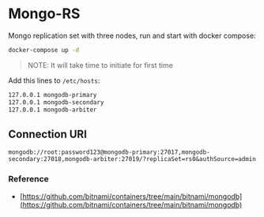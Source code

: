 # Mongo-RS

Mongo replication set with three nodes, run and start with docker compose:

```sh
docker-compose up -d
```

> NOTE: It will take time to initiate for first time

Add this lines to `/etc/hosts`:

```sh
127.0.0.1 mongodb-primary
127.0.0.1 mongodb-secondary
127.0.0.1 mongodb-arbiter
```

## Connection URI

`mongodb://root:password123@mongodb-primary:27017,mongodb-secondary:27018,mongodb-arbiter:27019/?replicaSet=rs0&authSource=admin`

### Reference

- [https://github.com/bitnami/containers/tree/main/bitnami/mongodb](https://github.com/bitnami/containers/tree/main/bitnami/mongodb)
